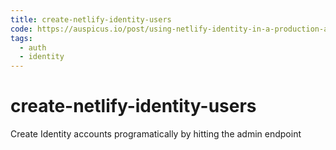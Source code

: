 ```yaml
---
title: create-netlify-identity-users
code: https://auspicus.io/post/using-netlify-identity-in-a-production-application/#abilitytocreateaccountsprogrammatically
tags: 
  - auth
  - identity
---
```


# create-netlify-identity-users

Create Identity accounts programatically by hitting the admin endpoint
